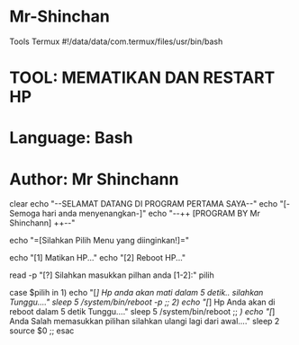# Mr-Shinchan
Tools Termux
#!/data/data/com.termux/files/usr/bin/bash

# TOOL: MEMATIKAN DAN RESTART HP
# Language: Bash
# Author: Mr Shinchann
clear
echo "--SELAMAT DATANG DI PROGRAM PERTAMA SAYA--"
echo "[-Semoga hari anda menyenangkan-]"
echo "--++ [PROGRAM BY Mr Shinchann]  ++--"

echo "=[Silahkan Pilih Menu yang diinginkan!]="

echo "[1] Matikan HP..."
echo "[2] Reboot HP..."

read -p "[?] Silahkan masukkan pilhan anda [1-2]:" pilih

case $pilih in 
1)
echo "[*] Hp anda akan mati dalam 5 detik.. silahkan Tunggu...."
sleep 5
/system/bin/reboot -p
;;
2) 
echo "[*] Hp Anda akan di reboot dalam 5 detik Tunggu...."
sleep 5
/system/bin/reboot
;;
*)
echo "[*] Anda Salah memasukkan pilihan silahkan ulangi lagi dari awal...."
sleep 2
source $0
;;
esac
